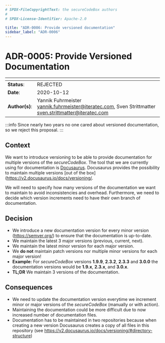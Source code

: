 ```yaml
---
# SPDX-FileCopyrightText: the secureCodeBox authors
#
# SPDX-License-Identifier: Apache-2.0

title: "ADR-0006: Provide versioned documentation"
sidebar_label: "ADR-0006"
---
```

# ADR-0005: Provide Versioned Documentation

| <!-- -->       | <!-- -->                                                                                                 |
|----------------|----------------------------------------------------------------------------------------------------------|
| **Status**:    | REJECTED                                                                                                 |
| **Date**:      | 2020-10-12                                                                                               |
| **Author(s)**: | Yannik Fuhrmeister <yannik.fuhrmeister@iteratec.com>, Sven Strittmatter <sven.strittmatter@iteratec.com> |

:::info
Since nearly two years no one cared about versioned documentation, so we reject this proposal.
:::

## Context

We want to introduce versioning to be able to provide documentation for multiple versions of the _secureCodeBox_. The tool that we are currently using for documentation is [Docusaurus](https://v2.docusaurus.io/). Docusaurus provides the possibility to maintain multiple versions [out of the box](https://v2.docusaurus.io/docs/versioning/.

We will need to specify how many versions of the documentation we want to maintain to avoid inconsistencies and overhead. Furthermore, we need to decide which version increments need to have their own branch of documentation.

## Decision

- We introduce a new documentation version for every minor version (<https://semver.org/>) to ensure that the documentation is up-to-date.
- We maintain the latest 3 major versions (previous, current, next).
- We maintain the latest minor version for each major version.
- We **do not** maintain patch versions nor multiple minor versions for each major version!
- **Example:** For _secureCodeBox_ versions **1.9.9**, **2.3.2**, **2.3.3** and **3.0.0** the documentation versions would be **1.9.x**, **2.3.x**, and **3.0.x**.
- **TL;DR** We maintain 3 versions of the documentation.

## Consequences

- We need to update the documentation version everytime we increment minor or major versions of the _secureCodeBox_ (manually or with action).
- Maintaining the documentation could be more difficult due to now increased number of documentation files.
- Documentation has to be maintained in two repositories because when creating a new version Docusaurus creates a copy of all files in this repository (see <https://v2.docusaurus.io/docs/versioning/#directory-structure>)
